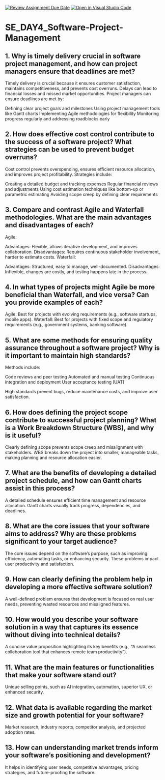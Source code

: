 [![Review Assignment Due Date](https://classroom.github.com/assets/deadline-readme-button-22041afd0340ce965d47ae6ef1cefeee28c7c493a6346c4f15d667ab976d596c.svg)](https://classroom.github.com/a/9pw6JKcu)
[![Open in Visual Studio Code](https://classroom.github.com/assets/open-in-vscode-2e0aaae1b6195c2367325f4f02e2d04e9abb55f0b24a779b69b11b9e10269abc.svg)](https://classroom.github.com/online_ide?assignment_repo_id=18465173&assignment_repo_type=AssignmentRepo)
# SE_DAY4_Software-Project-Management
## 1. Why is timely delivery crucial in software project management, and how can project managers ensure that deadlines are met?
Timely delivery is crucial because it ensures customer satisfaction, maintains competitiveness, and prevents cost overruns. Delays can lead to financial losses and missed market opportunities. Project managers can ensure deadlines are met by:

Defining clear project goals and milestones
Using project management tools like Gantt charts
Implementing Agile methodologies for flexibility
Monitoring progress regularly and addressing roadblocks early
## 2. How does effective cost control contribute to the success of a software project? What strategies can be used to prevent budget overruns?
Cost control prevents overspending, ensures efficient resource allocation, and improves project profitability. Strategies include:

Creating a detailed budget and tracking expenses
Regular financial reviews and adjustments
Using cost estimation techniques like bottom-up or parametric estimating
Avoiding scope creep by defining clear requirements
## 3. Compare and contrast Agile and Waterfall methodologies. What are the main advantages and disadvantages of each?
Agile:

Advantages: Flexible, allows iterative development, and improves collaboration.
Disadvantages: Requires continuous stakeholder involvement, harder to estimate costs.
Waterfall:

Advantages: Structured, easy to manage, well-documented.
Disadvantages: Inflexible, changes are costly, and testing happens late in the process.


## 4. In what types of projects might Agile be more beneficial than Waterfall, and vice versa? Can you provide examples of each?
Agile: Best for projects with evolving requirements (e.g., software startups, mobile apps).
Waterfall: Best for projects with fixed scope and regulatory requirements (e.g., government systems, banking software).
## 5. What are some methods for ensuring quality assurance throughout a software project? Why is it important to maintain high standards?
Methods include:

Code reviews and peer testing
Automated and manual testing
Continuous integration and deployment
User acceptance testing (UAT)

High standards prevent bugs, reduce maintenance costs, and improve user satisfaction.
## 6. How does defining the project scope contribute to successful project planning? What is a Work Breakdown Structure (WBS), and why is it useful?
Clearly defining scope prevents scope creep and misalignment with stakeholders.
WBS breaks down the project into smaller, manageable tasks, making planning and resource allocation easier.

## 7. What are the benefits of developing a detailed project schedule, and how can Gantt charts assist in this process?
A detailed schedule ensures efficient time management and resource allocation. 
Gantt charts visually track progress, dependencies, and deadlines.

## 8. What are the core issues that your software aims to address? Why are these problems significant to your target audience?
The core issues depend on the software’s purpose, such as improving efficiency, automating tasks, or enhancing security. 
These problems impact user productivity and satisfaction.

## 9. How can clearly defining the problem help in developing a more effective software solution?
A well-defined problem ensures that development is focused on real user needs, preventing wasted resources and misaligned features.

## 10. How would you describe your software solution in a way that captures its essence without diving into technical details?

A concise value proposition highlighting its key benefits (e.g., “A seamless collaboration tool that enhances remote team productivity”).
## 11. What are the main features or functionalities that make your software stand out?
Unique selling points, such as AI integration, automation, superior UX, or enhanced security.

## 12. What data is available regarding the market size and growth potential for your software?

Market research, industry reports, competitor analysis, and projected adoption rates.

## 13. How can understanding market trends inform your software’s positioning and development?

It helps in identifying user needs, competitive advantages, pricing strategies, and future-proofing the software.
